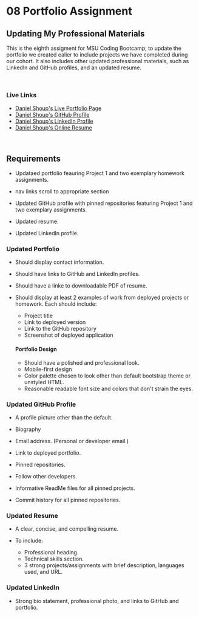 # 08 Portfolio Assignment

## Updating My Professional Materials

This is the eighth assigment for MSU Coding Bootcamp; to update the portfolio we created ealier to include projects we have completed during our cohort. It also includes other updated professional materials, such as LinkedIn and GitHub profiles, and an updated resume.

​

### Live Links
- [Daniel Shoup's Live Portfolio Page](https://danshoup.github.io/portfolio_DCS_2/)
- [Daniel Shoup's GitHub Profile](https://github.com/danshoup)
- [Daniel Shoup's LinkedIn Profile](https://www.linkedin.com/in/daniel-shoup-21873b2a/)
- [Daniel Shoup's Online Resume](./assets/doc/resume2021.pdf)


​

## Requirements

- Updataed portfolio feauring Project 1 and two exemplary homework assignments.
- nav links scroll to appropriate section

- Updated GitHub profile with pinned repositories featuring Project 1 and two exemplary assignments.

- Updated resume.

- Updated LinkedIn profile.


### Updated Portfolio

- Should display contact information.

- Should have links to GitHub and LinkedIn profiles.

- Should have a linke to downloadable PDF of resume.

- Should display at least 2 examples of work from deployed projects or homework. Each should include:
    - Project title
    - Link to deployed version
    - Link to the GitHub repository
    - Screenshot of deployed application

    #### Portfolio Design

    - Should have a polished and professional look.
    - Mobile-first design
    - Color palette chosen to look other than default bootstrap theme or unstyled HTML.
    - Reasonable readable font size and colors that don't strain the eyes.


### Updated GitHub Profile

- A profile picture other than the default.

- Biography

- Email address. (Personal or developer email.)

- Link to deployed portfolio.

- Pinned repositories.

- Follow other developers.

- Informative ReadMe files for all pinned projects.

- Commit history for all pinned repositories. 

### Updated Resume

- A clear, concise, and compelling resume.

- To include: 
    - Professional heading.
    - Technical skills section.
    - 3 strong projects/assignments with brief description, languages used, and URL.

### Updated LinkedIn

- Strong bio statement, professional photo, and links to GitHub and portfolio.

